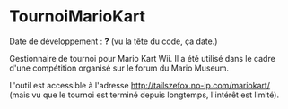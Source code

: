 TournoiMarioKart
================

Date de développement : **?** (vu la tête du code, ça date.)

Gestionnaire de tournoi pour Mario Kart Wii. Il a été utilisé dans le cadre d'une compétition organisé sur le forum du Mario Museum.

L'outil est accessible à l'adresse http://tailszefox.no-ip.com/mariokart/ (mais vu que le tournoi est terminé depuis longtemps, l'intérêt est limité).